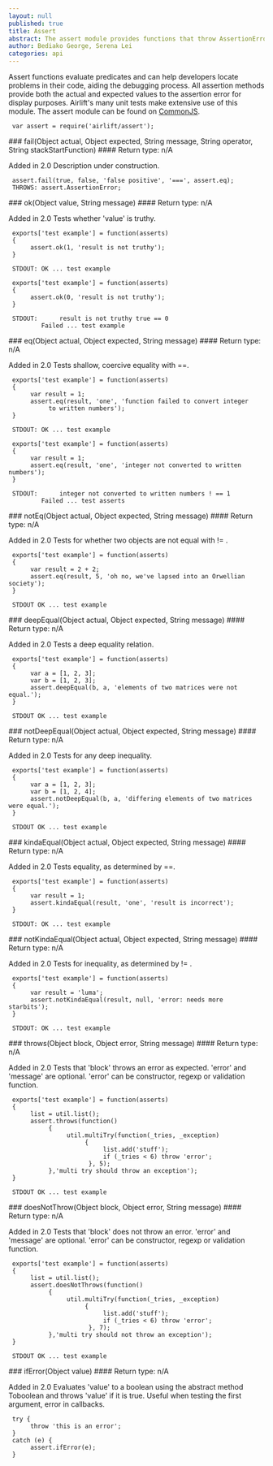 ```yaml
---
layout: null
published: true
title: Assert
abstract: The assert module provides functions that throw AssertionErrors when particular conditions are not met.
author: Bediako George, Serena Lei
categories: api
---
```


Assert functions evaluate predicates and can help developers locate problems in their code, aiding the debugging process.  All assertion methods provide both the actual and expected values to the assertion error for display purposes. Airlift's many unit tests make extensive use of this module. The assert module can be found on [CommonJS](http://wiki.commonjs.org/wiki/Unit_Testing/1.0).


     var assert = require('airlift/assert');     


<p id="Assert_fail"></p>
### fail(Object actual, Object expected, String message, String operator, String stackStartFunction)
#### Return type:  n/A

<p> <label class="new">Added in 2.0</label>
Description under construction.
</p>


     assert.fail(true, false, 'false positive', '===', assert.eq);
     THROWS: assert.AssertionError;


<p id="Assert_ok"></p>
### ok(Object value, String message)
#### Return type: n/A

<p> <label class="new">Added in 2.0</label>
Tests whether 'value' is truthy.
</p>


     exports['test example'] = function(asserts)
     {
          assert.ok(1, 'result is not truthy');
     }

     STDOUT: OK ... test example

     exports['test example'] = function(asserts)
     {
          assert.ok(0, 'result is not truthy');
     }

     STDOUT:      result is not truthy true == 0
             Failed ... test example


<p id="Assert_eq"></p>
### eq(Object actual, Object expected, String message)
#### Return type: n/A

<p> <label class="new">Added in 2.0</label>
Tests shallow, coercive equality with ==.
</p>


     exports['test example'] = function(asserts)
     {
          var result = 1;
          assert.eq(result, 'one', 'function failed to convert integer
               to written numbers');
     }

     STDOUT: OK ... test example

     exports['test example'] = function(asserts)
     {
          var result = 1;
          assert.eq(result, 'one', 'integer not converted to written numbers');
     }

     STDOUT:      integer not converted to written numbers ! == 1
             Failed ... test asserts


<p id="Assert_notEq"></p>
### notEq(Object actual, Object expected, String message)
#### Return type: n/A

<p> <label class="new">Added in 2.0</label>
Tests for whether two objects are not equal with != .
</p>


     exports['test example'] = function(asserts)
     {
          var result = 2 + 2;
          assert.eq(result, 5, 'oh no, we've lapsed into an Orwellian society');
     }

     STDOUT OK ... test example


<p id="Assert_deepEqual"></p>
### deepEqual(Object actual, Object expected, String message)
#### Return type: n/A

<p> <label class="new">Added in 2.0</label>
Tests a deep equality relation.
</p>


     exports['test example'] = function(asserts)
     {
          var a = [1, 2, 3];
          var b = [1, 2, 3];
          assert.deepEqual(b, a, 'elements of two matrices were not equal.');
     }

     STDOUT OK ... test example


<p id="Assert_notDeepEqual"></p>
### notDeepEqual(Object actual, Object expected, String message)
#### Return type: n/A

<p> <label class="new">Added in 2.0</label>
Tests for any deep inequality.
</p>


     exports['test example'] = function(asserts)
     {
          var a = [1, 2, 3];
          var b = [1, 2, 4];
          assert.notDeepEqual(b, a, 'differing elements of two matrices were equal.');
     }

     STDOUT OK ... test example



<p id="Assert_kindaEqual"></p>
### kindaEqual(Object actual, Object expected, String message)
#### Return type: n/A

<p> <label class="unstable">Added in 2.0</label>
Tests equality, as determined by ==.
</p>


     exports['test example'] = function(asserts)
     {
          var result = 1;
          assert.kindaEqual(result, 'one', 'result is incorrect');
     }

     STDOUT: OK ... test example

<p id="Assert_notKindaEqual"></p>
### notKindaEqual(Object actual, Object expected, String message)
#### Return type: n/A

<p> <label class="unstable">Added in 2.0</label>
Tests for inequality, as determined by != .
</p>


     exports['test example'] = function(asserts)
     {
          var result = 'luma';
          assert.notKindaEqual(result, null, 'error: needs more starbits');
     }

     STDOUT: OK ... test example


<p id="Assert_throws"></p>
### throws(Object block, Object error, String message)
#### Return type: n/A

<p> <label class="new">Added in 2.0</label>
Tests that 'block' throws an error as expected. 'error' and 'message' are optional. 'error' can be constructor, regexp or validation function.
</p>


     exports['test example'] = function(asserts)
     {
          list = util.list();
          assert.throws(function()
               {
                    util.multiTry(function(_tries, _exception)
                         {
                              list.add('stuff');
                              if (_tries < 6) throw 'error';
                          }, 5);
               },'multi try should throw an exception');
     }

     STDOUT OK ... test example



<p id="Assert_doesNotThrow"></p>
### doesNotThrow(Object block, Object error, String message)
#### Return type: n/A

<p> <label class="new">Added in 2.0</label>
Tests that 'block' does not throw an error. 'error' and 'message' are optional. 'error' can be constructor, regexp or validation function.
</p>


     exports['test example'] = function(asserts)
     {
          list = util.list();
          assert.doesNotThrows(function()
               {
                    util.multiTry(function(_tries, _exception)
                         {
                              list.add('stuff');
                              if (_tries < 6) throw 'error';
                          }, 7);
               },'multi try should not throw an exception');
     }

     STDOUT OK ... test example


<p id="Assert_ifError"></p>
### ifError(Object value)
#### Return type: n/A

<p> <label class="new">Added in 2.0</label>
Evaluates 'value' to a boolean using the abstract method Toboolean and throws 'value' if it is true. Useful when testing the first argument, error in callbacks.
</p>


     try {
          throw 'this is an error';
     }
     catch (e) {
          assert.ifError(e);
     }








